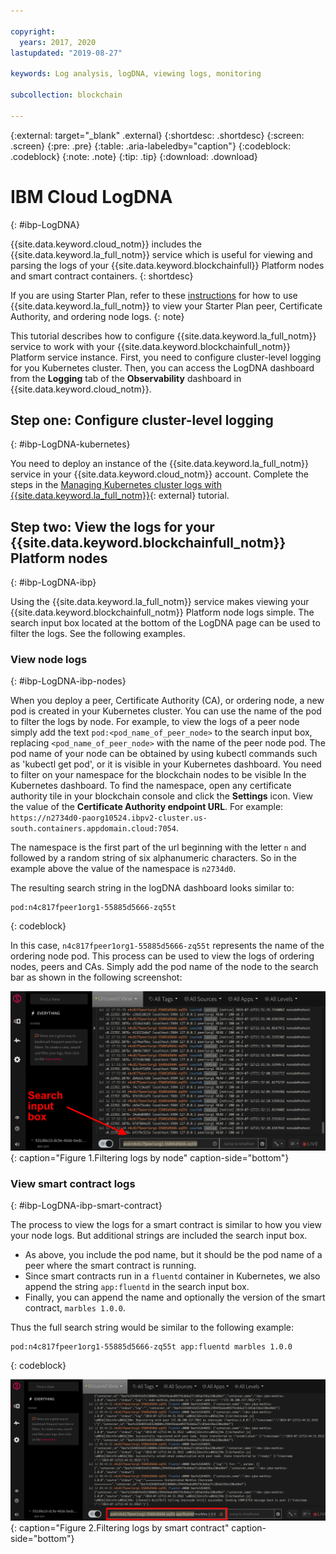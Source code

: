 ```yaml
---

copyright:
  years: 2017, 2020
lastupdated: "2019-08-27"

keywords: Log analysis, logDNA, viewing logs, monitoring

subcollection: blockchain

---
```


{:external: target="_blank" .external}
{:shortdesc: .shortdesc}
{:screen: .screen}
{:pre: .pre}
{:table: .aria-labeledby="caption"}
{:codeblock: .codeblock}
{:note: .note}
{:tip: .tip}
{:download: .download}

# IBM Cloud LogDNA
{: #ibp-LogDNA}

{{site.data.keyword.cloud_notm}} includes the {{site.data.keyword.la_full_notm}} service which is useful for viewing and parsing the logs of your {{site.data.keyword.blockchainfull}} Platform nodes and smart contract containers.
{: shortdesc}

If you are using Starter Plan, refer to these [instructions](/docs/blockchain?topic=blockchain-monitor-blockchain-network#monitor-blockchain-network-viewing-kibana-logs) for how to use {{site.data.keyword.la_full_notm}} to view your Starter Plan peer, Certificate Authority, and ordering node logs.
{: note}

This tutorial describes how to configure {{site.data.keyword.la_full_notm}} service to work with your {{site.data.keyword.blockchainfull_notm}} Platform service instance. First, you need to configure cluster-level logging for you Kubernetes cluster. Then, you can access the LogDNA dashboard from the **Logging** tab of the **Observability** dashboard in {{site.data.keyword.cloud_notm}}.

## Step one: Configure cluster-level logging
{: #ibp-LogDNA-kubernetes}

You need to deploy an instance of the {{site.data.keyword.la_full_notm}} service in your {{site.data.keyword.cloud_notm}} account. Complete the steps in the [Managing Kubernetes cluster logs with {{site.data.keyword.la_full_notm}}](/docs/services/Log-Analysis-with-LogDNA?topic=LogDNA-kube){: external} tutorial.

## Step two: View the logs for your {{site.data.keyword.blockchainfull_notm}} Platform nodes
{: #ibp-LogDNA-ibp}

Using the {{site.data.keyword.la_full_notm}} service makes viewing your {{site.data.keyword.blockchainfull_notm}} Platform node logs simple. The search input box located at the bottom of the LogDNA page can be used to filter the logs. See the following examples.

### View node logs
{: #ibp-LogDNA-ibp-nodes}

When you deploy a peer, Certificate Authority (CA), or ordering node,  a new pod is created in your Kubernetes cluster.  You can use the name of the pod to filter the logs by node. For example, to view the logs of a peer node simply add the text `pod:<pod_name_of_peer_node>` to the search input box, replacing `<pod_name_of_peer_node>` with the name of the peer node pod.  The pod name of your node can be obtained by using kubectl commands such as 'kubectl get pod', or it is visible in your Kubernetes dashboard. You need to filter on your namespace for the blockchain nodes to be visible In the Kubernetes dashboard. To find the namespace, open any certificate authority tile in your blockchain console and click the **Settings** icon. View the value of the **Certificate Authority endpoint URL**. For example: `https://n2734d0-paorg10524.ibpv2-cluster.us-south.containers.appdomain.cloud:7054`.

The namespace is the first part of the url beginning with the letter `n` and followed by a random string of six alphanumeric characters. So in the example above the value of the namespace is `n2734d0`.  

The resulting search string in the logDNA dashboard looks similar to:

```
pod:n4c817fpeer1org1-55885d5666-zq55t
```
{: codeblock}

In this case, `n4c817fpeer1org1-55885d5666-zq55t` represents the name of the ordering node pod. This process can be used to view the logs of ordering nodes, peers and CAs. Simply add the pod name of the node to the
search bar as shown in the following screenshot:

![Filtering on node](../images/logDNAPod.png "Filtering logs by node"){: caption="Figure 1.Filtering logs by node" caption-side="bottom"}  

### View smart contract logs
{: #ibp-LogDNA-ibp-smart-contract}

The process to view the logs for a smart contract is similar to how you view your node logs.  But additional strings are included the search input box.
- As above, you include the pod name, but it should be the pod name of a peer where the smart contract is running.
- Since smart contracts run in a `fluentd` container in Kubernetes, we also append the string `app:fluentd` in the search input box.
- Finally, you can append the name and optionally the version of the smart contract, `marbles 1.0.0`.

Thus the full search string would be similar to the following example:

```
pod:n4c817fpeer1org1-55885d5666-zq55t app:fluentd marbles 1.0.0
```
{: codeblock}

![Filtering on smart contract](../images/logDNAsc.png "Filtering logs by smart contract"){: caption="Figure 2.Filtering logs by smart contract" caption-side="bottom"}  
